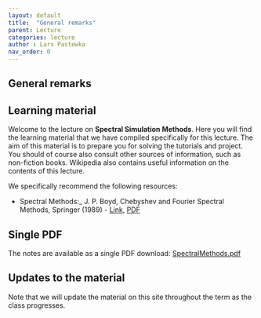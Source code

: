 ```yaml
---
layout: default
title:  "General remarks"
parent: Lecture
categories: lecture
author : Lars Pastewka
nav_order: 0
---
```


## General remarks

## Learning material

Welcome to the lecture on **Spectral Simulation Methods**. Here you will find the learning material that we have compiled specifically for this lecture. The aim of this material is to prepare you for solving the tutorials and project. You should of course also consult other sources of information, such as non-fiction books. Wikipedia also contains useful information on the contents of this lecture.

We specifically recommend the following resources:

* Spectral Methods:_ J. P. Boyd, Chebyshev and Fourier Spectral Methods, Springer (1989) - [Link](https://link.springer.com/book/9783540514879), [PDF](https://depts.washington.edu/ph506/Boyd.pdf)

## Single PDF

The notes are available as a single PDF download: [SpectralMethods.pdf](SpectralMethods.pdf)

## Updates to the material

Note that we will update the material on this site throughout the term as the class progresses.
